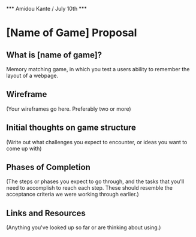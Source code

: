 *** Amidou Kante / July 10th ***

# [Name of Game] Proposal
 
## What is [name of game]?

Memory matching game, in which you test a users ability to remember the layout of a webpage.

## Wireframe

(Your wireframes go here. Preferably two or more)

## Initial thoughts on game structure

(Write out what challenges you expect to encounter, or ideas you want to come up with)

## Phases of Completion

(The steps or phases you expect to go through, and the tasks that you'll need to accomplish to reach each step. These should resemble the acceptance criteria we were working through earlier.)

## Links and Resources

(Anything you've looked up so far or are thinking about using.)